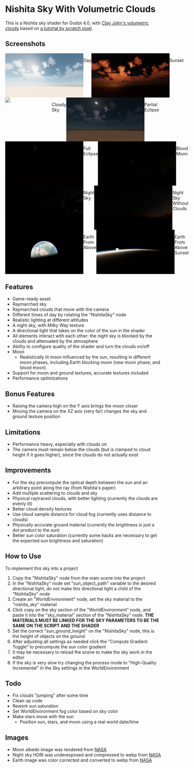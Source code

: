 # Nishita Sky With Volumetric Clouds

This is a Nishita sky shader for Godot 4.0, with [Clay John's volumetric clouds](https://github.com/clayjohn/godot-volumetric-cloud-demo) based on [a tutorial by scratch pixel](https://www.scratchapixel.com/lessons/procedural-generation-virtual-worlds/simulating-sky/simulating-colors-of-the-sky.html).

## Screenshots
<div style="display:flex">
    <img src="Screenshots/1%20day.webp" width="50%"/>
    <p>Day</p>
    <img src="Screenshots/2%20sunset.webp" width="50%"/>
    <p>Sunset</p>
</div>

<div style="display:flex">
    <img src="Screenshots/3%20cloud%20sky.webp" width="50%"/>
    <p>Cloudy Sky</p>
    <img src="Screenshots/4%20partial%20eclipse.webp" width="50%"/>
    <p>Partial Eclipse</p>
</div>

<div style="display:flex">
    <img src="Screenshots/5%20full%20eclipse.webp" width="50%"/>
    <p>Full Eclipse</p>
    <img src="Screenshots/6%20blood%20moon.webp" width="50%"/>
    <p>Blood Moon</p>
</div>

<div style="display:flex">
    <img src="Screenshots/7%20night%20sky%20with%20clouds.webp" width="50%"/>
    <p>Night Sky</p>
    <img src="Screenshots/8%20night%20sky%20without%20clouds.webp" width="50%"/>
    <p>Night Sky Without Clouds</p>
</div>

<div style="display:flex">
    <img src="Screenshots/9%20earth%20from%20above.webp" width="50%"/>
    <p>Earth From Above</p>
    <img src="Screenshots/10%20earth%20from%20above%20sunset.webp" width="50%"/>
    <p>Earth From Above Sunset</p>
</div>

## Features
* Game-ready asset
* Raymarched sky
* Raymarched clouds that move with the camera
* Different times of day by rotating the "NishitaSky" node
* Realistic lighting at different altitudes
* A night sky, with Milky Way texture
* A directional light that takes on the color of the sun in the shader
* All elements interact with each other: the night sky is blocked by the clouds and attenuated by the atmosphere
* Ability to configure quality of the shader and turn the clouds on/off
* Moon
    * Realistically lit moon influenced by the sun, resulting in different moon phases, including Earth blocking moon (new moon phase, and blood moon)
* Support for moon and ground textures, accurate textures included
* Performance optimizations

## Bonus Features
* Raising the camera high on the Y axis brings the moon closer
* Moving the camera on the XZ axis (very far) changes the sky and ground texture position

## Limitations
* Performance heavy, especially with clouds on
* The camera must remain below the clouds (but is clamped to cloud height if it goes higher), since the clouds do not actually exist

## Improvements
* For the sky precompute the optical depth between the sun and an arbitrary point along the ray (from Nishita's paper)
* Add multiple scattering to clouds and sky
* Physical raytraced clouds, with better lighting (currently the clouds are evenly lit)
* Better cloud density textures
* Use cloud sample distance for cloud fog (currently uses distance to clouds)
* Physically accurate ground material (currently the brightness is just a dot product to the sun)
* Better sun color saturation (currently some hacks are necessary to get the expected sun brightness and saturation)

## How to Use
To implement this sky into a project
1. Copy the "NishitaSky" node from the main scene into the project
2. In the "NishitaSky" node set "sun_object_path" variable to the desired directional light, do not make this directional light a child of the "NishitaSky" node
3. Create an "WorldEnvironment" node, set the sky material to the "nishita_sky" material
4. Click copy on the sky section of the "WorldEnvironment" node, and paste it into the "sky_material" section of the "NishitaSky" node. **THE MATERIALS MUST BE LINKED FOR THE SKY PARAMETERS TO BE THE SAME ON THE SCRIPT AND THE SHADER**
5. Set the correct "sun_ground_height" on the "NishitaSky" node, this is the height of objects on the ground
6. After adjusting all settings as needed click the "Compute Gradient Toggle" to precompute the sun color gradient
7. It may be necessary to reload the scene to make the sky work in the editor
8. If the sky is very slow try changing the process mode to "High-Quality Incremental" in the Sky settings in the WorldEnvironment

## Todo
* Fix clouds "jumping" after some time
* Clean up code
* Rework sun saturation
* Set WorldEnvironment fog color based on sky color
* Make stars move with the sun
    * Position sun, stars, and moon using a real world date/time

## Images
* Moon albedo image was rendered from [NASA](https://svs.gsfc.nasa.gov/cgi-bin/details.cgi?aid=4720)
* Night sky HDRI was underexposed and compressed to webp from [NASA](https://svs.gsfc.nasa.gov/4851#media_group_5169)
* Earth image was color corrected and converted to webp from [NASA](https://visibleearth.nasa.gov/images/74142/september-blue-marble-next-generation/74159l)
